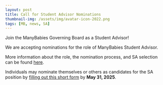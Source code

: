 ```yaml
---
layout: post
title: Call for Student Advisor Nominations
thumbnail-img: /assets/img/avatar-icon-2022.png
tags: [MB, news, SA]
---
```



Join the ManyBabies Governing Board as a Student Advisor!

We are accepting nominations for the role of ManyBabies Student Advisor.

More information about the role, the nomination process, and SA selection can be found [here]({{site.baseurl}}/newsletters/2025-studentadvisorcall).

Individuals may nominate themselves or others as candidates for the SA position by [filling out this short form](https://docs.google.com/forms/d/e/1FAIpQLSd38K4XyEKKqcWk1Olt50gFbnwlIBAUaB2dXhjxECmgXBcQBQ/viewform?usp=dialog) by **May 31, 2025**. 
